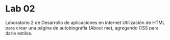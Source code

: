 # Lab 02
Laboratorio 2 de Desarrollo de aplicaciones en internet
Utilización de HTML para crear una página de autobiografía (About me), agregando CSS para darle estilos.
